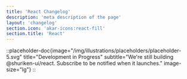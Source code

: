 ```yaml
---
title: 'React Changelog'
description: 'meta description of the page'
layout: 'changelog'
section.icon: 'akar-icons:react-fill'
section.title: 'React'
---
```


::placeholder-doc{image="/img/illustrations/placeholders/placeholder-5.svg" title="Development in Progress" subtitle="We're still building @shuriken-ui/react. Subscribe to be notified when it launches." image-size="lg"}
::
